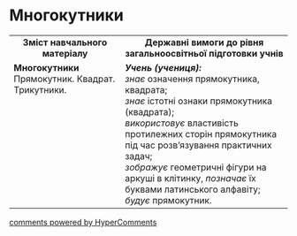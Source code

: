<div id="hypercomments_widget" class="js-hypercomments-widget invisible"></div>

# Многокутники
<table>
  <tr>
    <td width="40%" align="center"><b>Зміст навчального матеріалу<b></td>
    <td width="60%" align="center"><b>Державні вимоги до рівня загальноосвітньої підготовки учнів</b></td>
  </tr>
  <tr>
    <td width="40%" style="vertical-align:top !important;"><b>Многокутники</b><br>
Прямокутник. Квадрат.<br>
Трикутники. <br></td>
    <td width="60%" style="vertical-align:top !important;"><i><b>Учень (учениця):</b></i><br>
<i>знає</i> означення прямокутника, квадрата;<br>
<i>знає</i> істотні ознаки прямокутника (квадрата);<br>
<i>використовує</i> властивість протилежних сторін прямокутника під час розв’язування практичних задач; <br>
<i>зображує</i> геометричні фігури на аркуші в клітинку, <i>позначає</i> їх буквами латинського алфавіту;<br>
<i>будує</i> прямокутник.<br></td>
  </tr>
</table>

<div class="js-hypercomments-container">
    <a href="http://hypercomments.com" class="hc-link" title="comments widget">comments powered by HyperComments</a>
</div>